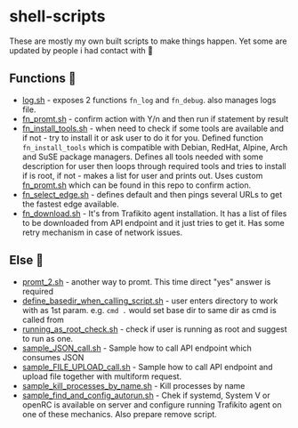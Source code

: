 # shell-scripts
These are mostly my own built scripts to make things happen. Yet some are updated by people i had contact with 🎉
 
## Functions 🧐
- [log.sh](./log.sh) - exposes 2 functions `fn_log` and `fn_debug`. also manages logs file.
- [fn_promt.sh](./fn_promt.sh) - confirm action with Y/n and then run if statement by result
- [fn_install_tools.sh](./fn_install_tools.sh) - when need to check if some tools are available and if not - try to install it or ask user to do it for you. Defined function `fn_install_tools` which is compatible with Debian, RedHat, Alpine, Arch and SuSE package managers. Defines all tools needed with some description for user
then loops through required tools and tries to install if is root, if not - makes a list for user and prints out. Uses custom [fn_promt.sh](./fn_promt.sh) which can be found in this repo to confirm action.
- [fn_select_edge.sh](./fn_select_edge.sh) - defines default and then pings several URLs to get the fastest edge available.
- [fn_download.sh](./fn_download.sh) -  It's from Trafikito agent installation. It has a list of files to be downloaded from API endpoint and it just tries to get it. Has some retry mechanism in case of network issues.

## Else 🤯
- [promt_2.sh](./promt_2.sh) - another way to promt. This time direct "yes" answer is required
- [define_basedir_when_calling_script.sh](./define_basedir_when_calling_script.sh) - user enters directory to work with as 1st param. e.g. `cmd .` would set base dir to same dir as cmd is called from
- [running_as_root_check.sh](./running_as_root_check.sh) - check if user is running as root and suggest to run as one. 
- [sample_JSON_call.sh](./sample_JSON_call.sh) - Sample how to call API endpoint which consumes JSON
- [sample_FILE_UPLOAD_call.sh](./sample_FILE_UPLOAD_call.sh) - Sample how to call API endpoint and upload file together with multiform request. 
- [sample_kill_processes_by_name.sh](./sample_kill_processes_by_name.sh) - Kill processes by name
- [sample_find_and_config_autorun.sh](./sample_find_and_config_autorun.sh) - Chek if systemd, System V or openRC is available on server and configure running Trafikito agent on one of these mechanics. Also prepare remove script.
